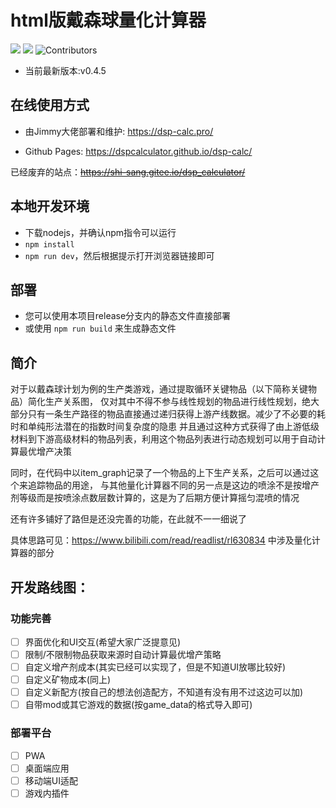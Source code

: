 # html版戴森球量化计算器

![](https://img.shields.io/github/license/DSPCalculator/dsp-calc)
![](https://img.shields.io/github/stars/DSPCalculator/dsp-calc)
![Contributors](https://img.shields.io/github/contributors/DSPCalculator/dsp-calc)

- 当前最新版本:v0.4.5

## 在线使用方式

- 由Jimmy大佬部署和维护: https://dsp-calc.pro/

- Github Pages: https://dspcalculator.github.io/dsp-calc/

已经废弃的站点：~~https://shi-sang.gitee.io/dsp_calculator/~~

## 本地开发环境

- 下载nodejs，并确认npm指令可以运行
- `npm install`
- `npm run dev`，然后根据提示打开浏览器链接即可

## 部署

- 您可以使用本项目release分支内的静态文件直接部署
- 或使用 `npm run build` 来生成静态文件

## 简介

对于以戴森球计划为例的生产类游戏，通过提取循环关键物品（以下简称关键物品）简化生产关系图，
仅对其中不得不参与线性规划的物品进行线性规划，绝大部分只有一条生产路径的物品直接通过递归获得上游产线数据。减少了不必要的耗时和单纯形法潜在的指数时间复杂度的隐患
并且通过这种方式获得了由上游低级材料到下游高级材料的物品列表，利用这个物品列表进行动态规划可以用于自动计算最优增产决策

同时，在代码中以item_graph记录了一个物品的上下生产关系，之后可以通过这个来追踪物品的用途，
与其他量化计算器不同的另一点是这边的喷涂不是按增产剂等级而是按喷涂点数层数计算的，这是为了后期方便计算摇匀混喷的情况

还有许多铺好了路但是还没完善的功能，在此就不一一细说了

具体思路可见：https://www.bilibili.com/read/readlist/rl630834 中涉及量化计算器的部分

## 开发路线图：

### 功能完善

- [ ] 界面优化和UI交互(希望大家广泛提意见)
- [ ] 限制/不限制物品获取来源时自动计算最优增产策略
- [ ] 自定义增产剂成本(其实已经可以实现了，但是不知道UI放哪比较好)
- [ ] 自定义矿物成本(同上)
- [ ] 自定义新配方(按自己的想法创造配方，不知道有没有用不过这边可以加)
- [ ] 自带mod或其它游戏的数据(按game_data的格式导入即可)

### 部署平台

- [ ] PWA
- [ ] 桌面端应用
- [ ] 移动端UI适配
- [ ] 游戏内插件
